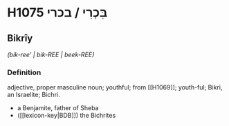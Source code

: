 # H1075 בִּכְרִי / בכרי

## Bikrîy

_(bik-ree' | bik-REE | beek-REE)_

### Definition

adjective, proper masculine noun; youthful; from [[H1069]]; youth-ful; Bikri, an Israelite; Bichri.

- a Benjamite, father of Sheba
- ([[lexicon-key|BDB]]) the Bichrites
